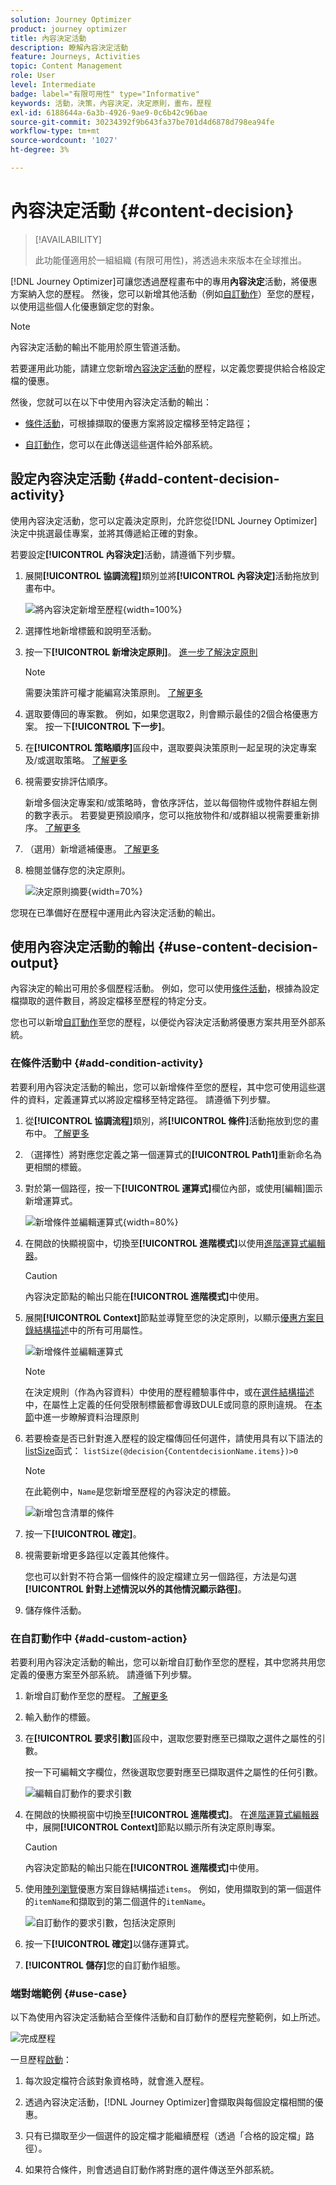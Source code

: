 ```yaml
---
solution: Journey Optimizer
product: journey optimizer
title: 內容決定活動
description: 瞭解內容決定活動
feature: Journeys, Activities
topic: Content Management
role: User
level: Intermediate
badge: label="有限可用性" type="Informative"
keywords: 活動，決策，內容決定，決定原則，畫布，歷程
exl-id: 6188644a-6a3b-4926-9ae9-0c6b42c96bae
source-git-commit: 30234392f9b643fa37be701d4d6878d798ea94fe
workflow-type: tm+mt
source-wordcount: '1027'
ht-degree: 3%

---
```


# 內容決定活動 {#content-decision}

>[!AVAILABILITY]
>
>此功能僅適用於一組組織 (有限可用性)，將透過未來版本在全球推出。

[!DNL Journey Optimizer]可讓您透過歷程畫布中的專用&#x200B;**內容決定**&#x200B;活動，將優惠方案納入您的歷程。 然後，您可以新增其他活動（例如[自訂動作](../action/about-custom-action-configuration.md)）至您的歷程，以使用這些個人化優惠鎖定您的對象。

>[!NOTE]
>
>內容決定活動的輸出不能用於原生管道活動。

若要運用此功能，請建立您新增[內容決定活動](#add-content-decision-activity)的歷程，以定義您要提供給合格設定檔的優惠。

然後，您就可以在以下中使用內容決定活動的輸出：

* [條件活動](#add-condition-activity)，可根據擷取的優惠方案將設定檔移至特定路徑；

* [自訂動作](#add-custom-action)，您可以在此傳送這些選件給外部系統。

## 設定內容決定活動 {#add-content-decision-activity}

使用內容決定活動，您可以定義決定原則，允許您從[!DNL Journey Optimizer]決定中挑選最佳專案，並將其傳遞給正確的對象。

<!--Their goal is to select the best offers for each profile, while the campaign/journey authoring allows you to indicate how the selected decision items should be presented, including which item attributes to be included in the message.-->

若要設定&#x200B;**[!UICONTROL 內容決定]**&#x200B;活動，請遵循下列步驟。

1. 展開&#x200B;**[!UICONTROL 協調流程]**&#x200B;類別並將&#x200B;**[!UICONTROL 內容決定]**&#x200B;活動拖放到畫布中。

   ![將內容決定新增至歷程](assets/journey-content-decision.png){width=100%}

1. 選擇性地新增標籤和說明至活動。

1. 按一下&#x200B;**[!UICONTROL 新增決定原則]**。 [進一步了解決定原則](../experience-decisioning/create-decision.md)

   >[!NOTE]
   >
   >需要決策許可權才能編寫決策原則。 [了解更多](../experience-decisioning/gs-experience-decisioning.md#steps)

1. 選取要傳回的專案數。 例如，如果您選取2，則會顯示最佳的2個合格優惠方案。 按一下&#x200B;**[!UICONTROL 下一步]**。

1. 在&#x200B;**[!UICONTROL 策略順序]**&#x200B;區段中，選取要與決策原則一起呈現的決定專案及/或選取策略。 [了解更多](../experience-decisioning/create-decision.md#select)

1. 視需要安排評估順序。

   新增多個決定專案和/或策略時，會依序評估，並以每個物件或物件群組左側的數字表示。 若要變更預設順序，您可以拖放物件和/或群組以視需要重新排序。 [了解更多](../experience-decisioning/create-decision.md#evaluation-order)

1. （選用）新增遞補優惠。 [了解更多](../experience-decisioning/create-decision.md#fallback)

1. 檢閱並儲存您的決定原則。

   ![決定原則摘要](assets/journey-content-decision-policy.png){width=70%}<!--reshoot or change screen-->

您現在已準備好在歷程中運用此內容決定活動的輸出。

## 使用內容決定活動的輸出 {#use-content-decision-output}

內容決定的輸出可用於多個歷程活動。 例如，您可以使用[條件活動](#add-condition-activity)，根據為設定檔擷取的選件數目，將設定檔移至歷程的特定分支。

您也可以新增[自訂動作](#add-custom-action)至您的歷程，以便從內容決定活動將優惠方案共用至外部系統。

### 在條件活動中 {#add-condition-activity}

若要利用內容決定活動的輸出，您可以新增條件至您的歷程，其中您可使用這些選件的資料，定義運算式以將設定檔移至特定路徑。 請遵循下列步驟。

1. 從&#x200B;**[!UICONTROL 協調流程]**&#x200B;類別，將&#x200B;**[!UICONTROL 條件]**&#x200B;活動拖放到您的畫布中。 [了解更多](condition-activity.md#add-condition-activity)

1. （選擇性）將對應您定義之第一個運算式的&#x200B;**[!UICONTROL Path1]**&#x200B;重新命名為更相關的標籤。

1. 對於第一個路徑，按一下&#x200B;**[!UICONTROL 運算式]**&#x200B;欄位內部，或使用[編輯]圖示新增運算式。

   ![新增條件並編輯運算式](assets/journey-content-decision-condition.png){width=80%}

1. 在開啟的快顯視窗中，切換至&#x200B;**[!UICONTROL 進階模式]**&#x200B;以使用[進階運算式編輯器](expression/expressionadvanced.md)。

   >[!CAUTION]
   >
   >內容決定節點的輸出只能在&#x200B;**[!UICONTROL 進階模式]**&#x200B;中使用。

1. 展開&#x200B;**[!UICONTROL Context]**&#x200B;節點並導覽至您的決定原則，以顯示[優惠方案目錄結構描述](../experience-decisioning/catalogs.md#access-catalog-schema)中的所有可用屬性。

   ![新增條件並編輯運算式](assets/journey-content-decision-context.png)

   >[!NOTE]
   >
   >在決定規則（作為內容資料）中使用的歷程體驗事件中，或在[選件結構描述](../experience-decisioning/catalogs.md#access-catalog-schema)中，在屬性上定義的任何受限制標籤都會導致DULE或同意的原則違規。 在[本節](../action/action-privacy.md)中進一步瞭解資料治理原則

1. 若要檢查是否已針對進入歷程的設定檔傳回任何選件，請使用具有以下語法的[listSize](functions/functionlistsize.md)函式： `listSize(@decision{ContentdecisionName.items})>0`

   >[!NOTE]
   >
   >在此範例中，`Name`是您新增至歷程的內容決定的標籤。

   ![新增包含清單](assets/journey-content-decision-condition-list.png)的條件

1. 按一下&#x200B;**[!UICONTROL 確定]**。

1. 視需要新增更多路徑以定義其他條件。

   您也可以針對不符合第一個條件的設定檔建立另一個路徑，方法是勾選&#x200B;**[!UICONTROL 針對上述情況以外的其他情況顯示路徑]**。<!--These profiles will then exit the journey if no other activity is added in that path.-->

1. 儲存條件活動。

### 在自訂動作中 {#add-custom-action}

若要利用內容決定活動的輸出，您可以新增自訂動作至您的歷程，其中您將共用您定義的優惠方案至外部系統。 請遵循下列步驟。

1. 新增自訂動作至您的歷程。 [了解更多](../action/about-custom-action-configuration.md)

1. 輸入動作的標籤。

1. 在&#x200B;**[!UICONTROL 要求引數]**&#x200B;區段中，選取您要對應至已擷取之選件之屬性的引數。

   按一下可編輯文字欄位，然後選取您要對應至已擷取選件之屬性的任何引數。

   ![編輯自訂動作的要求引數](assets/journey-content-decision-custom-action-param.png)

1. 在開啟的快顯視窗中切換至&#x200B;**[!UICONTROL 進階模式]**。 在[進階運算式編輯器](expression/expressionadvanced.md)中，展開&#x200B;**[!UICONTROL Context]**&#x200B;節點以顯示所有決定原則專案。

   >[!CAUTION]
   >
   >內容決定節點的輸出只能在&#x200B;**[!UICONTROL 進階模式]**&#x200B;中使用。

1. 使用[陣列瀏覽](../experience-decisioning/catalogs.md#access-catalog-schema)優惠方案目錄結構描述`items`。 例如，使用擷取到的第一個選件的`itemName`和擷取到的第二個選件的`itemName`。

   ![自訂動作的要求引數，包括決定原則](assets/journey-content-decision-custom-action-param-ex.png)

1. 按一下&#x200B;**[!UICONTROL 確定]**&#x200B;以儲存運算式。

1. **[!UICONTROL 儲存]**&#x200B;您的自訂動作組態。

### 端對端範例 {#use-case}

以下為使用內容決定活動結合至條件活動和自訂動作的歷程完整範例，如上所述。

![完成歷程](assets/journey-content-decision-full-journey.png)

<!--When all activities are properly configured and saved, [publish](publishing-the-journey.md) your journey.-->

一旦歷程[啟動](publishing-the-journey.md)：

<!--* Profiles who enter the journey and are eligible for at least one offer are targeted by the custom action.

* If no offer is returned for a profile, they are excluded from the custom action.-->

1. 每次設定檔符合該對象資格時，就會進入歷程。

1. 透過內容決定活動，[!DNL Journey Optimizer]會擷取與每個設定檔相關的優惠。

1. 只有已擷取至少一個選件的設定檔才能繼續歷程（透過「合格的設定檔」路徑）。

1. 如果符合條件，則會透過自訂動作將對應的選件傳送至外部系統。
